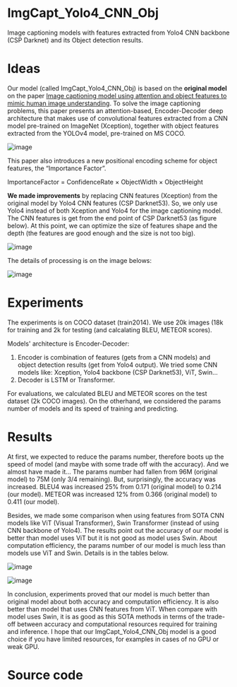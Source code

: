 # ImgCapt_Yolo4_CNN_Obj
Image captioning models with features extracted from Yolo4 CNN backbone (CSP Darknet) and its Object detection results.

# Ideas
Our model (called ImgCapt_Yolo4_CNN_Obj) is based on the **original model** on the paper [Image captioning model using attention and object features to mimic human image understanding](https://journalofbigdata.springeropen.com/articles/10.1186/s40537-022-00571-w).
To solve the image captioning problems, this paper presents an attention-based, Encoder-Decoder deep architecture that makes use of convolutional features extracted from a CNN model pre-trained on ImageNet (Xception), together with object features extracted from the YOLOv4 model, pre-trained on MS COCO. 

![image](https://drive.google.com/uc?export=view&id=1sLFwmG_VfTTDPK8Op4TblAau1pNwNFfc "Original model that Encoder uses convolutional features extracted from a CNN model pre-trained on ImageNet (Xception), together with object features extracted from the YOLOv4 model. LSTM is used for Decoder")

This paper also introduces a new positional encoding scheme for object features, the “Importance Factor”.

ImportanceFactor = ConfidenceRate × ObjectWidth × ObjectHeight

**We made improvements** by replacing CNN features (Xception) from the original model by Yolo4 CNN features (CSP Darknet53). So, we only use Yolo4 instead of both Xception and Yolo4 for the image captioning model. The CNN features is get from the end point of CSP Darknet53 (as figure below). At this point, we can optimize the size of features shape and the depth (the features are good enough and the size is not too big).

![image](https://drive.google.com/uc?export=view&id=1Bu6hOxMWKNTAEWigMR7_8ikX4zz_BSc2 "The CNN features is extracted from the end point of CSP Darknet53")

The details of processing is on the image belows:

![image](https://drive.google.com/uc?export=view&id=1HxsF5MUV2aCpgDyWx4hfMZ0RXTW_otjQ "Processing to extract combined features for image captioning model")

# Experiments

The experiments is on COCO dataset (train2014). We use 20k images (18k for training and 2k for testing (and calcalating BLEU, METEOR scores).

Models' architecture is Encoder-Decoder:
1. Encoder is combination of features (gets from a CNN models) and object detection results (get from Yolo4 output). We tried some CNN models like: Xception, Yolo4 backbone (CSP Darknet53), ViT, Swin...
2. Decoder is LSTM or Transformer.

For evaluations, we calculated BLEU and METEOR scores on the test dataset (2k COCO images). On the otherhand, we considered the params number of models and its speed of training and predicting.

# Results

At first, we expected to reduce the params number, therefore boots up the speed of model (and maybe with some trade off with the accuracy). And we almost have made it... The params number had fallen from 96M (original model) to 75M (only 3/4 remaining). But, surprisingly, the accuracy was increased. BLEU4 was increased 25% from 0.171 (original model) to 0.214 (our model). METEOR was increased 12% from 0.366 (original model) to 0.411 (our model).

Besides, we made some comparison when using features from SOTA CNN models like ViT (Visual Transformer), Swin Transformer (instead of using CNN backbone of Yolo4). The results point out the accuracy of our model is better than model uses ViT but it is not good as model uses Swin. About computation efficiency, the params number of our model is much less than models use ViT and Swin. Details is in the tables below.

![image](https://drive.google.com/uc?export=view&id=1Q8ZYaiJQeczcMzd4uQ8HGlIB1ABx7dRm "Comparison between models use LSTM for Decoder")

![image](https://drive.google.com/uc?export=view&id=1KEzgCWKWY9dqvb1QWB-QY-vf-OBWyDvp "Comparison between models use Transformer for Decoder")

In conclusion, experiments proved that our model is much better than original model about both accuracy and computation efficiency. It is also better than model that uses CNN features from ViT. When compare with model uses Swin, it is as good
as this SOTA methods in terms of the trade-off between accuracy and computational resources required for training and inference. I hope that our ImgCapt_Yolo4_CNN_Obj model is a good choice if you have limited resources, for examples in cases of no GPU or weak GPU.

# Source code


